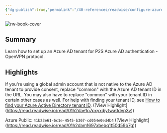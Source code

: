 ```yaml
---
{"dg-publish":true,"permalink":"/40-references/readwise/configure-azure-ad-tenant-and-settings-for-p2-s-vpn-connections-azure-ad-authentication-open-vpn-azure-vpn-gateway/","tags":["rw/articles"]}
---
```


![rw-book-cover](https://learn.microsoft.com/en-us/media/logos/logo-ms-social.png)

## Summary

Learn how to set up an Azure AD tenant for P2S Azure AD authentication - OpenVPN protocol.

## Highlights

If you're using a global admin account that is not native to the Azure AD tenant to provide consent, replace "common" with the Azure AD tenant ID in the URL. You may also have to replace "common" with your tenant ID in certain other cases as well. For help with finding your tenant ID, see [How to find your Azure Active Directory tenant ID](https://learn.microsoft.com/en-us/azure/vpn-gateway/openvpn-azure-ad-tenant/../active-directory/fundamentals/active-directory-how-to-find-tenant). ([View Highlight] (https://read.readwise.io/read/01h2dae1p7pxyxdjytwa0dyp3v))


Azure Public: `41b23e61-6c1e-4545-b367-cd054e0ed4b4` ([View Highlight] (https://read.readwise.io/read/01h2dam1697xbebq1t50d59b7g))


